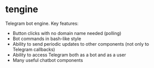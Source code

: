# tengine

Telegram bot engine. Key features:
- Button clicks with no domain name needed (polling)
- Bot commands in bash-like style
- Ability to send periodic updates to other components (not only to Telegram callbacks) 
- Ability to access Telegram both as a bot and as a user
- Many useful chatbot components
